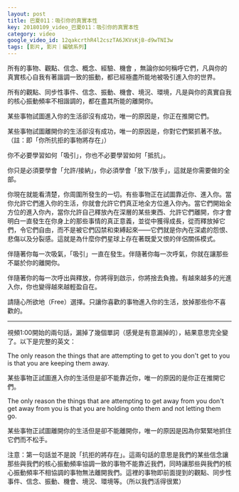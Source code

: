 ```yaml
---
layout: post
title: 巴夏011：吸引你的真實本性
key: 20180109_video_巴夏011：吸引你的真實本性
category: video
google_video_id: 12qakcrthR4l2cszTA6JKVsKjB-d9wTNI3w
tags: [影片, 影片｜編號系列]
---
```



所有的事物、觀點、信念、概念、經驗、機會 ，無論你如何稱呼它們，凡與你的真實核心自我有著諧調一致的振動，都已經極盡所能地被吸引進入你的世界。

所有的觀點、同步性事件、信念、振動、機會、境況、環境，凡是與你的真實自我的核心振動頻率不相諧調的，都在盡其所能的離開你。

某些事物試圖進入你的生活卻沒有成功，唯一的原因是，你正在推開它們。

某些事物試圖離開你的生活卻沒有成功，唯一的原因是，你對它們緊抓著不放。（註：即「你所抗拒的事物將存在」）

你不必要學習如何「吸引」，你也不必要學習如何「抵抗」。

你只是必須要學會「允許/接納」，你必須學會「放下/放手」，這就是你需要做的全部。

你現在就能看清楚，你周圍所發生的一切。有些事物正在試圖靠近你、進入你。當你允許它們進入你的生活，你就會允許它們真正地全方位進入你內。當它們開始全方位的進入你內，當你允許自己釋放內在深層的某些東西、允許它們離開，你才會明白一直發生在你身上的那些事情的真正意義，並從中獲得成長，從而釋放掉它們，令它們自由，而不是被它們囚禁和束縛起來——它們就是你內在深處的怨恨、悲傷以及分裂感。這就是為什麼你們星球上存在著既愛又恨的伴侶關係模式。

伴隨著你每一次吸氣，「吸引」一直在發生。伴隨著你每一次呼氣，你就在讓那些不屬於你的離開你。

伴隨著你的每一次呼出與釋放，你將得到啟示，你將捨去負擔。有越來越多的光進入你，你也變得越來越輕盈自在。

請隨心所欲地（Free）選擇。只讓你喜歡的事物進入你的生活，放掉那些你不喜歡的。

---

視頻1:00開始的兩句話，漏掉了幾個單詞（感覺是有意漏掉的），結果意思完全變了。以下是完整的英文：

The only reason the things that are attempting to get to you don't get to you is that you are keeping them away.

某些事物正試圖進入你的生活但是卻不能靠近你，唯一的原因的是你正在推開它們。

The only reason the things that are attempting to get away from you don't get away from you is that you are holding onto them and not letting them go.

某些事物正試圖離開你的生活但是卻不能離開你，唯一的原因是因為你緊緊地抓住它們而不松手。

注意：第一句話並不是說「抗拒的將存在」。這兩句話的意思是我們的某些信念讓那些與我們的核心振動頻率協調一致的事物不能靠近我們，同時讓那些與我們的核心振動頻率不相協調的事物無法離開我們。這裡的事物即前面提到的觀點、同步性事件、信念、振動、機會、境況、環境等。（所以我們活得很累）
